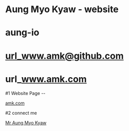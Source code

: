# Aung Myo Kyaw - website 
# aung-io
# url_www.amk@github.com
# url_www.amk.com

#1 Website Page --

[amk.com ](https://github.com/.aung-io/index.html)

#2 connect me

[Mr Aung Myo Kyaw](https://www.tiktok.com/@aungthuyrain?_t=ZS-8u6OJ9EhCe0&_r=1)
